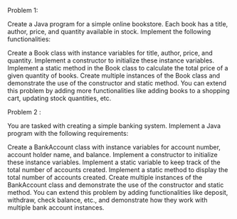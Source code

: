 Problem 1:

Create a Java program for a simple online bookstore. 
Each book has a title, author, price, and quantity available in stock. 
Implement the following functionalities:

Create a Book class with instance variables for title, author, price, and quantity. 
Implement a constructor to initialize these instance variables. 
Implement a static method in the Book class to calculate the total price of a given quantity of books.
Create multiple instances of the Book class and demonstrate the use of the constructor and static method. 
You can extend this problem by adding more functionalities like adding books to a shopping cart, updating stock quantities, etc.

Problem 2 : 

You are tasked with creating a simple banking system. 
Implement a Java program with the following requirements:

Create a BankAccount class with instance variables for account number, account holder name, and balance. 
Implement a constructor to initialize these instance variables. 
Implement a static variable to keep track of the total number of accounts created. 
Implement a static method to display the total number of accounts created. 
Create multiple instances of the BankAccount class and demonstrate the use of the constructor and static method. 
You can extend this problem by adding functionalities like deposit, withdraw, check balance, etc., and demonstrate how they work with multiple bank account instances.
